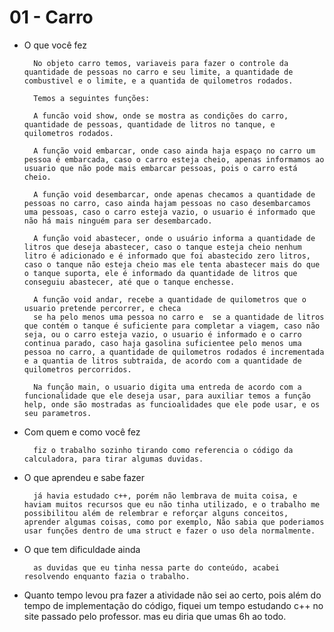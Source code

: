 # 01 - Carro


- O que você fez

        No objeto carro temos, variaveis para fazer o controle da quantidade de pessoas no carro e seu limite, a quantidade de combustivel e o limite, e a quantida de quilometros rodados.

        Temos a seguintes funções:

        A funcão void show, onde se mostra as condições do carro, quantidade de pessoas, quantidade de litros no tanque, e quilometros rodados.

        A função void embarcar, onde caso ainda haja espaço no carro um pessoa é embarcada, caso o carro esteja cheio, apenas informamos ao usuario que não pode mais embarcar pessoas, pois o carro está cheio.

        A função void desembarcar, onde apenas checamos a quantidade de pessoas no carro, caso ainda hajam pessoas no caso desembarcamos uma pessoas, caso o carro esteja vazio, o usuario é informado que não há mais ninguém para ser desembarcado.

        A função void abastecer, onde o usuário informa a quantidade de litros que deseja abastecer, caso o tanque esteja cheio nenhum litro é adicionado e é informado que foi abastecido zero litros, caso o tanque não esteja cheio mas ele tenta abastecer mais do que o tanque suporta, ele é informado da quantidade de litros que conseguiu abastecer, até que o tanque enchesse.

        A função void andar, recebe a quantidade de quilometros que o usuario pretende percorrer, e checa
        se ha pelo menos uma pessoa no carro e  se a quantidade de litros que contém o tanque é suficiente para completar a viagem, caso não seja, ou o carro esteja vazio, o usuario é informado e o carro continua parado, caso haja gasolina suficientee pelo menos uma pessoa no carro, a quantidade de quilometros rodados é incrementada e a quantia de litros subtraida, de acordo com a quantidade de quilometros percorridos.

        Na função main, o usuario digita uma entreda de acordo com a funcionalidade que ele deseja usar, para auxiliar temos a função help, onde são mostradas as funcioalidades que ele pode usar, e os seu parametros.

        
- Com quem e como você fez

        fiz o trabalho sozinho tirando como referencia o código da calculadora, para tirar algumas duvidas.
  
- O que aprendeu e sabe fazer

        já havia estudado c++, porém não lembrava de muita coisa, e haviam muitos recursos que eu não tinha utilizado, e o trabalho me possibilitou além de relembrar e reforçar alguns conceitos, aprender algumas coisas, como por exemplo, Não sabia que poderiamos usar funções dentro de uma struct e fazer o uso dela normalmente.
        
- O que tem dificuldade ainda

        as duvidas que eu tinha nessa parte do conteúdo, acabei resolvendo enquanto fazia o trabalho.
        
- Quanto tempo levou pra fazer a atividade
        não sei ao certo, pois além do tempo de implementação do código, fiquei um tempo estudando c++ no site passado pelo professor. mas eu diria que umas 6h ao todo.